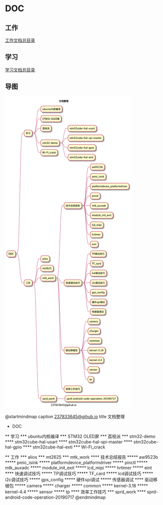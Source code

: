 # DOC

## 工作

[工作文档总目录](work/index.md)

## 学习

[学习文档总目录](study/index.md)

## 导图

![文档整理](./文档整理.png)

@startmindmap
caption 237833645@gihub.io
title 文档整理

* DOC

** 学习
*** ubuntu内核编译
*** STM32 OLED屏
*** 荔枝派
*** stm32-demo
**** stm32cube-hal-usart
**** stm32cube-hal-spi-master
**** stm32cube-hal-gpio
**** stm32cube-hal-exti
*** Wi-Fi_crack

** 工作
*** alios
*** mt2625
*** mtk_work
**** 技术总结报告
***** aw9523b
***** pmic_isink
***** platformdevice_platformdriver
***** pinctl
***** mtk_auxadc
***** module_init_exit
***** lcd_mipi
***** hrtimer
***** eint
**** 快速调试技巧
***** TP调试技巧
***** TF_card
***** lcd调试技巧
***** i2c调试技巧
***** gps_config
***** 硬件spi调试
***** 传感器调试
**** 驱动移植包
***** camera
***** charger
***** common
***** kernel-3.18
***** kernel-4.4
***** sensor
***** tp
**** 效率工作技巧
*** sprd_work
**** sprd-android-code-operation-20190717
@endmindmap